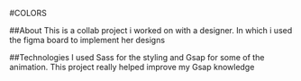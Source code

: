 #COLORS

##About
This is a collab project i worked on with a designer. In which i used the figma board to implement her designs 

##Technologies
I used Sass for the styling and Gsap for some of the animation. This project really helped improve my Gsap knowledge
